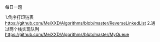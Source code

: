 每日一题

1.倒序打印链表 https://github.com/MeiXXD/Algorithms/blob/master/ReverseLinkedList
2.通过两个栈实现队列 https://github.com/MeiXXD/Algorithms/blob/master/MyQueue
